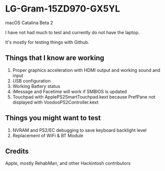 # LG-Gram-15ZD970-GX5YL
macOS Catalina Beta 2

  I have not had much to test and currently do not have the laptop.
  
  It's mostly for testing things with Github.
  
## Things that I know are working
  1. Proper graphics acceleration with HDMI output and working sound and input
  2. USB configuration
  3. Working Battery status
  4. iMessage and Facetime will work if SMBIOS is updated
  5. Touchpad with ApplePS2SmartTouchpad.kext because PrefPane not displayed with VoodooPS2Controller.kext
## Things you might want to test
  1. NVRAM and PS2/EC debugging to save keyboard backlight level
  2. Replacement of WiFi & BT Module
## Credits
Apple, mostly RehabMan, and other Hackintosh contributors
